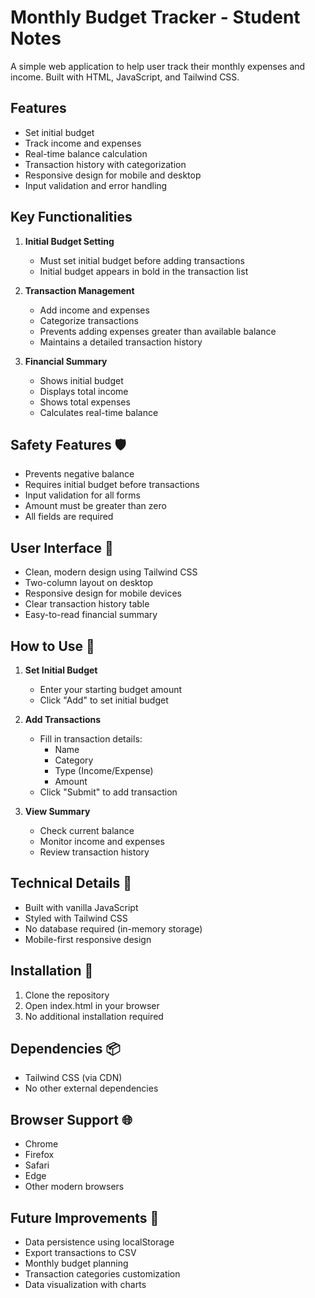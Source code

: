 # Monthly Budget Tracker - Student Notes

A simple web application to help user track their monthly expenses and income. Built with HTML, JavaScript, and Tailwind CSS.

## Features

-   Set initial budget
-   Track income and expenses
-   Real-time balance calculation
-   Transaction history with categorization
-   Responsive design for mobile and desktop
-   Input validation and error handling

## Key Functionalities

1. **Initial Budget Setting**

    - Must set initial budget before adding transactions
    - Initial budget appears in bold in the transaction list

2. **Transaction Management**

    - Add income and expenses
    - Categorize transactions
    - Prevents adding expenses greater than available balance
    - Maintains a detailed transaction history

3. **Financial Summary**
    - Shows initial budget
    - Displays total income
    - Shows total expenses
    - Calculates real-time balance

## Safety Features 🛡️

-   Prevents negative balance
-   Requires initial budget before transactions
-   Input validation for all forms
-   Amount must be greater than zero
-   All fields are required

## User Interface 🎨

-   Clean, modern design using Tailwind CSS
-   Two-column layout on desktop
-   Responsive design for mobile devices
-   Clear transaction history table
-   Easy-to-read financial summary

## How to Use 📝

1. **Set Initial Budget**

    - Enter your starting budget amount
    - Click "Add" to set initial budget

2. **Add Transactions**

    - Fill in transaction details:
        - Name
        - Category
        - Type (Income/Expense)
        - Amount
    - Click "Submit" to add transaction

3. **View Summary**
    - Check current balance
    - Monitor income and expenses
    - Review transaction history

## Technical Details 🔧

-   Built with vanilla JavaScript
-   Styled with Tailwind CSS
-   No database required (in-memory storage)
-   Mobile-first responsive design

## Installation 🚀

1. Clone the repository
2. Open index.html in your browser
3. No additional installation required

## Dependencies 📦

-   Tailwind CSS (via CDN)
-   No other external dependencies

## Browser Support 🌐

-   Chrome
-   Firefox
-   Safari
-   Edge
-   Other modern browsers

## Future Improvements 🔮

-   Data persistence using localStorage
-   Export transactions to CSV
-   Monthly budget planning
-   Transaction categories customization
-   Data visualization with charts
